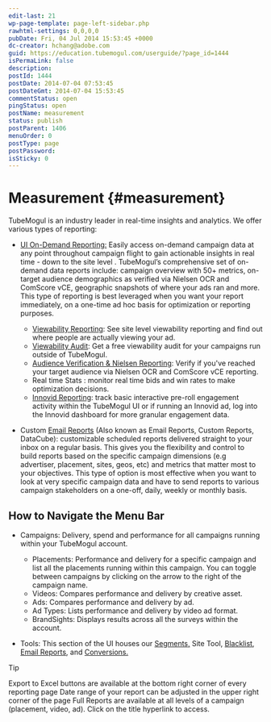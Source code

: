 ```yaml
---
edit-last: 21
wp-page-template: page-left-sidebar.php
rawhtml-settings: 0,0,0,0
pubDate: Fri, 04 Jul 2014 15:53:45 +0000
dc-creator: hchang@adobe.com
guid: https://education.tubemogul.com/userguide/?page_id=1444
isPermaLink: false
description: 
postId: 1444
postDate: 2014-07-04 07:53:45
postDateGmt: 2014-07-04 15:53:45
commentStatus: open
pingStatus: open
postName: measurement
status: publish
postParent: 1406
menuOrder: 0
postType: page
postPassword: 
isSticky: 0
---
```


# Measurement {#measurement}

TubeMogul is an industry leader in real-time insights and analytics. We offer various types of reporting:

* [UI On-Demand Reporting:](measurement/campaign-reporting.md) Easily access on-demand campaign data at any point throughout campaign flight to gain actionable insights in real time - down to the site level . TubeMogul’s comprehensive set of on-demand data reports include: campaign overview with 50+ metrics, on-target audience demographics as verified via Nielsen OCR and ComScore vCE, geographic snapshots of where your ads ran and more. This type of reporting is best leveraged when you want your report immediately, on a one-time ad hoc basis for optimization or reporting purposes.

    * [Viewability Reporting](measurement/viewability.md): See site level viewability reporting and find out where people are actually viewing your ad.
    * [Viewability Audit](planning/brand-safety/viewability-audit.md): Get a free viewability audit for your campaigns run outside of TubeMogul.
    * [Audience Verification & Nielsen Reporting](measurement/nielsen-ocr-reporting.md): Verify if you've reached your target audience via Nielsen OCR and ComScore vCE reporting.
    * Real time Stats :  monitor real time bids and win rates to make optimization decisions.
    * [Innovid Reporting](measurement/innovid-reporting.md): track basic interactive pre-roll engagement activity within the TubeMogul UI or if running an Innovid ad, log into the Innovid dashboard for more granular engagement data.

* Custom [Email Reports](measurement/campaign-reporting/email-reports.md) (Also known as Email Reports, Custom Reports, DataCube): customizable scheduled reports delivered straight to your inbox on a regular basis. This gives you the flexibility and control to build reports based on the specific campaign dimensions (e.g advertiser, placement, sites, geos, etc) and metrics that matter most to your objectives. This type of option is most effective when you want to look at very specific campaign data and have to send reports to various campaign stakeholders on a one-off, daily, weekly or monthly basis.

## How to Navigate the Menu Bar

* Campaigns:  Delivery, spend and performance for all campaigns running within your TubeMogul account.

    * Placements:  Performance and delivery for a specific campaign and list all the placements running within this campaign. You can toggle between campaigns by clicking on the arrow to the right of the campaign name.
    * Videos: Compares performance and delivery by creative asset.
    * Ads: Compares performance and delivery by ad.
    * Ad Types: Lists performance and delivery by video ad format.
    * BrandSights: Displays results across all the surveys within the account.

* Tools: This section of the UI houses our [Segments,](planning/targeting/retargeting/custom-segment-tool.md) Site Tool, [Blacklist](planning/brand-safety/blacklists.md), [Email Reports](measurement/campaign-reporting/email-reports.md), and [Conversions.](execution/placement-setup/conversions.md)

>[!TIP]
>
>Export to Excel buttons are available at the bottom right corner of every reporting page
>Date range of your report can be adjusted in the upper right corner of the page
>Full Reports are available at all levels of a campaign (placement, video, ad). Click on the title hyperlink to access.
